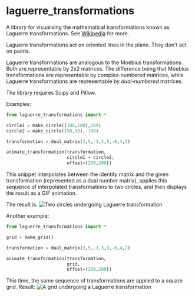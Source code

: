 # laguerre_transformations
A library for visualising the mathematical transformations known as
Laguerre transformations. See
[Wikipedia](https://en.wikipedia.org/wiki/laguerre_transformations) for more.

Laguerre transformations act on oriented lines in the plane. They don't
act on points.

Laguerre transformations are analogous to the Moebius transformations.
Both are representable by 2x2 matrices. The difference being that 
Moebius transformations are representable by complex-numbered matrices,
while Laguerre transformations are representable by *dual-numbered*
matrices.

The library requires Scipy and Pillow.

Examples:

```python
from laguerre_transformations import *

circle1 = make_circle((100,100),100)
circle2 = make_circle((50,50),-100)

transformation = dual_matrix(3,5,-1,3,9,-6,4,2)

animate_transformation(transformation,
                       circle1 + circle2,
                       offset=(200,200))
```

This snippet interpolates between the identity matrix and the given
transformation (represented as a dual number matrix), applies this sequence
of interpolated transformations to two circles, and then displays the result as a GIF animation.

The result is:
![Two circles undergoing Laguerre transformation](examples/two_circles.gif)

Another example:

```python
from laguerre_transformations import *

grid = make_grid()

transformation = dual_matrix(3,5,-1,3,9,-6,4,2)

animate_transformation(transformation,
                       grid,
                       offset=(200,200))
```

This time, the same sequence of transformations are applied to a square grid.
Result: ![A grid undergoing a Laguerre transformation](examples/grid.gif)
